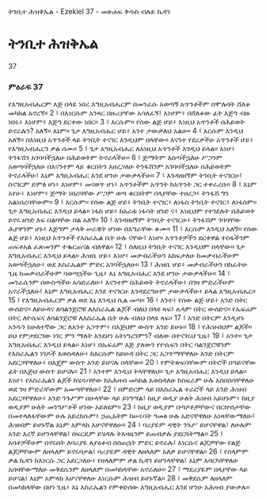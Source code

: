 ﻿
 ትንቢተ ሕዝቅኤል - Ezekiel 37 - መጽሐፍ ቅዱስ ብሉይ ኪዳን
# ትንቢተ ሕዝቅኤል
37
### ምዕራፍ 37
የእግዚአብሔርም እጅ በላዬ ነበረ እግዚአብሔርም በመንፈሱ አወጣኝ አጥንቶችም በሞሉባት ሸለቆ መካከል አኖረኝ።
2 ፤ በእነርሱም አንጻር በዙሪያቸው አሳለፈኝ፤ እነሆም፥ በሸለቆው ፊት እጅግ ብዙ ነበሩ፥ እነሆም፥ እጅግ ደርቀው ነበር።
3 ፤ እርሱም። የሰው ልጅ ሆይ፥ እነዚህ አጥንቶች በሕይወት ይኖራሉን? አለኝ። እኔም። ጌታ እግዚአብሔር ሆይ፥ አንተ ታውቃለህ አልሁ።
4 ፤ እርሱም እንዲህ አለኝ። በእነዚህ አጥንቶች ላይ ትንቢት ተናገር እንዲህም በላቸው። እናንተ የደረቃችሁ አጥንቶች ሆይ፥ የእግዚአብሔርን ቃል ሰሙ።
5 ፤ ጌታ እግዚአብሔር ለእነዚህ አጥንቶች እንዲህ ይላል። እነሆ፥ ትንፋሽን አገባባችኋለሁ በሕይወትም ትኖራላችሁ።
6 ፤ ጅማትም እሰጣችኋለሁ ሥጋንም አወጣባችኋለሁ በእናንተም ላይ ቁርበትን እዘረጋለሁ ትንፋሽንም አገባባችኋለሁ በሕይወትም ትኖራላችሁ፤ እኔም እግዚአብሔር እንደ ሆንሁ ታውቃላችሁ።
7 ፤ እንዳዘዘኝም ትንቢት ተናገርሁ፤ ስናገርም ድምፅ ሆነ፥ እነሆም፥ መናወጥ ሆነ፥ አጥንቶችም አጥንት ከአጥንት ጋር ተቀራረቡ።
8 ፤ እኔም አየሁ፥ እነሆም፥ ጅማት ነበረባቸው ሥጋም ወጣ ቁርበትም በላያቸው ተዘረጋ፥ ትንፋሽ ግን አልነበረባቸውም።
9 ፤ እርሱም። የሰው ልጅ ሆይ፥ ትንቢት ተናገር፥ ለነፋስ ትንቢት ተናገር፥ ለነፋስም። ጌታ እግዚአብሔር እንዲህ ይላል። ነፋስ ሆይ፥ ከአራቱ ነፋሳት ዘንድ ና፥ እነዚህም የተገደሉት በሕይወት ይኖሩ ዘንድ እፍ በልባቸው በል አለኝ።
10 ፤ እንዳዘዘኝም ትንቢት ተናገርሁ፥ ትንፋሽም ገባባቸው ሕያዋንም ሆኑ፥ እጅግም ታላቅ ሠራዊት ሆነው በእግራቸው ቆሙ።
11 ፤ እርሱም እንዲህ አለኝ። የሰው ልጅ ሆይ፥ እነዚህ አጥንቶች የእስራኤል ቤት ሁሉ ናቸው፤ እነሆ። አጥንቶቻችን ደርቀዋል ተስፋችንም ጠፍቶአል ፈጽመንም ተቈርጠናል ብለዋል።
12 ፤ ስለዚህ ትንቢት ተናገር እንዲህም በላቸው። ጌታ እግዚአብሔር እንዲህ ይላል። ሕዝቤ ሆይ፥ እነሆ፥ መቃብራችሁን እከፍታለሁ ከመቃብራችሁም አወጣችኋለሁ፥ ወደ እስራኤልም ምድር አገባችኋለሁ።
13 ፤ ሕዝቤ ሆይ፥ መቃብራችሁን በከፈትሁ ጊዜ ከመቃብራችሁም ባወጣኋችሁ ጊዜ፥ እኔ እግዚአብሔር እንደ ሆንሁ ታውቃላችሁ።
14 ፤ መንፈሴንም በውስጣችሁ አሳድራለሁ፥ እናንተም በሕይወት ትኖራላችሁ፥ በገዛ ምድራችሁም አኖራችኋለሁ፤ እኔም እግዚአብሔር እንደ ተናገርሁ እንዳደረግሁም ታውቃላችሁ፥ ይላል እግዚአብሔር።
15 ፤ የእግዚአብሔርም ቃል ወደ እኔ እንዲህ ሲል መጣ።
16 ፤ አንተ፥ የሰው ልጅ ሆይ፥ አንድ በትር ውሰድና። ለይሁዳና ለባልንጀሮቹ ለእስራኤል ልጆች ብለህ በላዩ ጻፍ፤ ሌላም በትር ውሰድና። የኤፍሬም በትር ለዮሴፍና ለባልንጀሮቹ ለእስራኤል ቤት ሁሉ ብለህ በላዩ ጻፍ።
17 ፤ አንድ በትርም እንዲሆኑ አንዱን ከሁለተኛው ጋር ለአንተ አጋጥም፥ በእጅህም ውስጥ አንድ ይሁኑ።
18 ፤ የሕዝብህም ልጆች። ይህ የምታደርገው ነገር ምን ማለት እንደሆነ አትነግረንምን? ብለው በተናገሩህ ጊዜ፥
19 ፤ አንተ። ጌታ እግዚአብሔር እንዲህ ይላል። እነሆ፥ በኤፍሬም እጅ ያለውን የዮሴፍን በትር ባልንጀሮቹንም የእስራኤልን ነገዶች እወስዳለሁ፥ ከእርሱም ከይሁዳ በትር ጋር አጋጥማቸዋለሁ አንድ በትርም አደርጋቸዋለሁ፥ በእጄም ውስጥ አንድ ይሆናሉ በላቸው።
20 ፤ የምትጽፍባቸውም በትሮች በዓይናቸው ፊት በእጅህ ውስጥ ይሆናሉ።
21 ፤ አንተም እንዲህ ትላቸዋለህ። ጌታ እግዚአብሔር እንዲህ ይላል። እነሆ፥ የእስራኤልን ልጆች ከሄዱባቸው ከአሕዛብ መካከል እወስዳለሁ ከስፍራም ሁሉ እሰበስባቸዋለሁ ወደ ገዛ ምድራቸውም አመጣቸዋለሁ፤
22 ፤ በምድርም ላይ በእስራኤል ተራሮች ላይ አንድ ሕዝብ አደርጋቸዋለሁ፥ አንድ ንጉሥም በሁላቸው ላይ ይነግሣል፤ ከዚያ ወዲያ ሁለት ሕዝብ አይሆኑም፥ ከዚያ ወዲያም ሁለት መንግሥቶች ሆነው አይለዩም።
23 ፤ ከዚያ ወዲያም በጣዖቶቻቸውና በርኵሰታቸው በመተላለፋቸውም ሁሉ አይረክሱም፥ ኃጢአትም ከሠሩባት ዓመፅ ሁሉ አድናቸዋለሁ አነጻቸውማለሁ፤ ሕዝብም ይሆኑኛል እኔም አምላክ እሆናቸዋለሁ።
24 ፤ ባሪያዬም ዳዊት ንጉሥ ይሆናቸዋል፤ ለሁሉም አንድ እረኛ ይሆንላቸዋል፤ በፍርዴም ይሄዳሉ ትእዛዜንም ይጠብቃሉ ያደርጓትማል።
25 ፤ አባቶቻችሁም በኖሩበት ለባሪያዬ ለያዕቆብ በሰጠኋት ምድር ይኖራሉ፤ እነርሱና ልጆቻቸው የልጅ ልጆቻቸውም ለዘላለም ይኖሩባታል፤ ባሪያዬም ዳዊት ለዘላለም አለቃ ይሆናቸዋል።
26 ፤ የሰላምም ቃል ኪዳን ከእነርሱ ጋር አደርጋለሁ፥ የዘላለምም ቃል ኪዳን ይሆንላቸዋል፤ እኔም እባርካቸዋለሁ አበዛቸውማለሁ መቅደሴንም ለዘላለም በመካከላቸው አኖራለሁ።
27 ፤ ማደሪያዬም በላያቸው ላይ ይሆናል፤ እኔም አምላክ እሆናቸዋለሁ እነርሱም ሕዝብ ይሆኑኛል።
28 ፤ መቅደሴም ለዘላለም በመካከላቸው በሆነ ጊዜ፥ እኔ እስራኤልን የምቀድሰው እግዚአብሔር እንደ ሆንሁ አሕዛብ ያውቃሉ።
